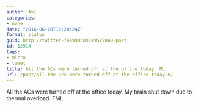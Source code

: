```yaml
---
author: Avi
categories:
- none
date: "2016-06-20T16:28:24Z"
format: status
guid: http://twitter-744990303149527040-post
id: 12914
tags:
- micro
- tweet
title: All the ACs were turned off at the office today. M…
url: /post/all-the-acs-were-turned-off-at-the-office-today-m/
---
```

All the ACs were turned off at the office today. My brain shut down due to thermal overload. FML.